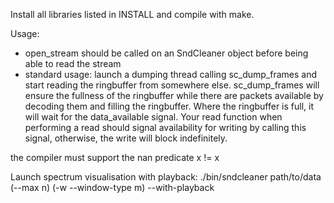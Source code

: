 Install all libraries listed in INSTALL and compile with make.

Usage:
- open_stream should be called on an SndCleaner object before being able to read the stream
- standard usage: launch a dumping thread calling sc_dump_frames and start reading the ringbuffer from somewhere else.
	sc_dump_frames will ensure the fullness of the ringbuffer while there are packets available by decoding them and filling the ringbuffer.
	Where the ringbuffer is full, it will wait for the data_available signal. Your read function when performing a read should signal
	availability for writing by calling this signal, otherwise, the write will block indefinitely. 
	
the compiler must support the nan predicate x != x

Launch spectrum visualisation with playback:
	./bin/sndcleaner path/to/data (--max n) (-w --window-type m) --with-playback


